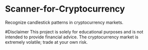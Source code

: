 # Scanner-for-Cryptocurrency
Recognize candlestick patterns in cryptocurrency markets. 

#Disclaimer
This project is solely for educational purposes and is not intended to provide financial advice. The cryptocurrency market is extremely volatile; trade at your own risk.
